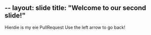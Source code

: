 --
layout: slide
title: "Welcome to our second slide!"
---
Hierdie is my eie PullRequest
Use the left arrow to go back!
